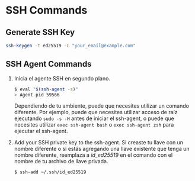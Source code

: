 # SSH Commands

## Generate SSH Key
```sh
ssh-keygen -t ed25519 -C "your_email@example.com"
```

## SSH Agent Commands
1.  Inicia el agente SSH en segundo plano.

    ```sh
    $ eval "$(ssh-agent -s)"
    > Agent pid 59566
    ```

    Dependiendo de tu ambiente, puede que necesites utilizar un comando diferente. Por ejemplo, puede que necesites utilizar acceso de raíz ejecutando `sudo -s -H` antes de iniciar el ssh-agent, o puede que necesites utilizar `exec ssh-agent bash` o `exec ssh-agent zsh` para ejecutar el ssh-agent.

2.  Add your SSH private key to the ssh-agent. Si creaste tu llave con un nombre diferente o si estás agregando una llave existente que tenga un nombre diferente, reemplaza a _id_ed25519_ en el comando con el nombre de tu archivo de llave privada.
  
    ```sh
    $ ssh-add ~/.ssh/id_ed25519
    ```

```js
```
